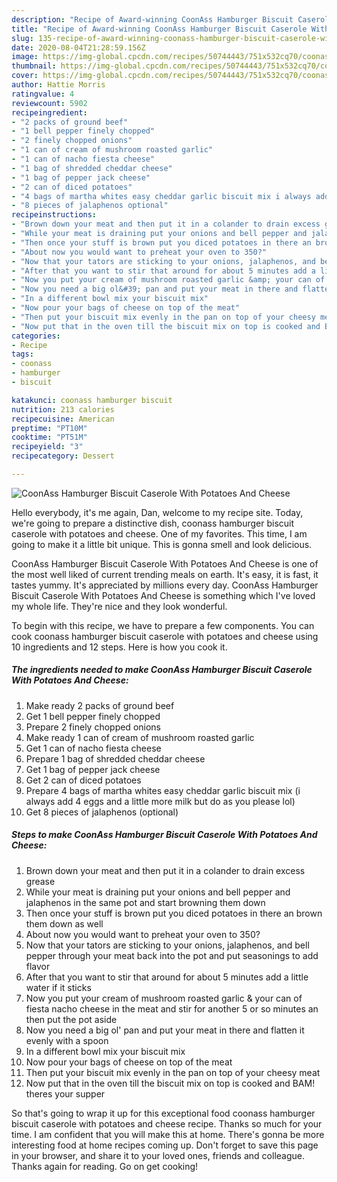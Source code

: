 ```yaml
---
description: "Recipe of Award-winning CoonAss Hamburger Biscuit Caserole With Potatoes And Cheese"
title: "Recipe of Award-winning CoonAss Hamburger Biscuit Caserole With Potatoes And Cheese"
slug: 135-recipe-of-award-winning-coonass-hamburger-biscuit-caserole-with-potatoes-and-cheese
date: 2020-08-04T21:28:59.156Z
image: https://img-global.cpcdn.com/recipes/50744443/751x532cq70/coonass-hamburger-biscuit-caserole-with-potatoes-and-cheese-recipe-main-photo.jpg
thumbnail: https://img-global.cpcdn.com/recipes/50744443/751x532cq70/coonass-hamburger-biscuit-caserole-with-potatoes-and-cheese-recipe-main-photo.jpg
cover: https://img-global.cpcdn.com/recipes/50744443/751x532cq70/coonass-hamburger-biscuit-caserole-with-potatoes-and-cheese-recipe-main-photo.jpg
author: Hattie Morris
ratingvalue: 4
reviewcount: 5902
recipeingredient:
- "2 packs of ground beef"
- "1 bell pepper finely chopped"
- "2 finely chopped onions"
- "1 can of cream of mushroom roasted garlic"
- "1 can of nacho fiesta cheese"
- "1 bag of shredded cheddar cheese"
- "1 bag of pepper jack cheese"
- "2 can of diced potatoes"
- "4 bags of martha whites easy cheddar garlic biscuit mix i always add 4 eggs and a little more milk but do as you please lol"
- "8 pieces of jalaphenos optional"
recipeinstructions:
- "Brown down your meat and then put it in a colander to drain excess grease"
- "While your meat is draining put your onions and bell pepper and jalaphenos in the same pot and start browning them down"
- "Then once your stuff is brown put you diced potatoes in there an brown them down as well"
- "About now you would want to preheat your oven to 350?"
- "Now that your tators are sticking to your onions, jalaphenos, and bell pepper through your meat back into the pot and put seasonings to add flavor"
- "After that you want to stir that around for about 5 minutes add a little water if it sticks"
- "Now you put your cream of mushroom roasted garlic &amp; your can of fiesta nacho cheese in the meat and stir for another 5 or so minutes an then put the pot aside"
- "Now you need a big ol&#39; pan and put your meat in there and flatten it evenly with a spoon"
- "In a different bowl mix your biscuit mix"
- "Now pour your bags of cheese on top of the meat"
- "Then put your biscuit mix evenly in the pan on top of your cheesy meat"
- "Now put that in the oven till the biscuit mix on top is cooked and BAM! theres your supper"
categories:
- Recipe
tags:
- coonass
- hamburger
- biscuit

katakunci: coonass hamburger biscuit 
nutrition: 213 calories
recipecuisine: American
preptime: "PT10M"
cooktime: "PT51M"
recipeyield: "3"
recipecategory: Dessert

---
```



![CoonAss Hamburger Biscuit Caserole With Potatoes And Cheese](https://img-global.cpcdn.com/recipes/50744443/751x532cq70/coonass-hamburger-biscuit-caserole-with-potatoes-and-cheese-recipe-main-photo.jpg)

Hello everybody, it's me again, Dan, welcome to my recipe site. Today, we're going to prepare a distinctive dish, coonass hamburger biscuit caserole with potatoes and cheese. One of my favorites. This time, I am going to make it a little bit unique. This is gonna smell and look delicious.

CoonAss Hamburger Biscuit Caserole With Potatoes And Cheese is one of the most well liked of current trending meals on earth. It's easy, it is fast, it tastes yummy. It's appreciated by millions every day. CoonAss Hamburger Biscuit Caserole With Potatoes And Cheese is something which I've loved my whole life. They're nice and they look wonderful.




To begin with this recipe, we have to prepare a few components. You can cook coonass hamburger biscuit caserole with potatoes and cheese using 10 ingredients and 12 steps. Here is how you cook it.

<!--inarticleads1-->

##### The ingredients needed to make CoonAss Hamburger Biscuit Caserole With Potatoes And Cheese:

1. Make ready 2 packs of ground beef
1. Get 1 bell pepper finely chopped
1. Prepare 2 finely chopped onions
1. Make ready 1 can of cream of mushroom roasted garlic
1. Get 1 can of nacho fiesta cheese
1. Prepare 1 bag of shredded cheddar cheese
1. Get 1 bag of pepper jack cheese
1. Get 2 can of diced potatoes
1. Prepare 4 bags of martha whites easy cheddar garlic biscuit mix (i always add 4 eggs and a little more milk but do as you please lol)
1. Get 8 pieces of jalaphenos (optional)




<!--inarticleads2-->

##### Steps to make CoonAss Hamburger Biscuit Caserole With Potatoes And Cheese:

1. Brown down your meat and then put it in a colander to drain excess grease
1. While your meat is draining put your onions and bell pepper and jalaphenos in the same pot and start browning them down
1. Then once your stuff is brown put you diced potatoes in there an brown them down as well
1. About now you would want to preheat your oven to 350?
1. Now that your tators are sticking to your onions, jalaphenos, and bell pepper through your meat back into the pot and put seasonings to add flavor
1. After that you want to stir that around for about 5 minutes add a little water if it sticks
1. Now you put your cream of mushroom roasted garlic &amp; your can of fiesta nacho cheese in the meat and stir for another 5 or so minutes an then put the pot aside
1. Now you need a big ol&#39; pan and put your meat in there and flatten it evenly with a spoon
1. In a different bowl mix your biscuit mix
1. Now pour your bags of cheese on top of the meat
1. Then put your biscuit mix evenly in the pan on top of your cheesy meat
1. Now put that in the oven till the biscuit mix on top is cooked and BAM! theres your supper




So that's going to wrap it up for this exceptional food coonass hamburger biscuit caserole with potatoes and cheese recipe. Thanks so much for your time. I am confident that you will make this at home. There's gonna be more interesting food at home recipes coming up. Don't forget to save this page in your browser, and share it to your loved ones, friends and colleague. Thanks again for reading. Go on get cooking!
